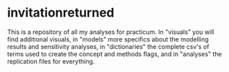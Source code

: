 # invitationreturned
This is a repository of all my analyses for practicum. In "visuals" you will find additional visuals, in "models" more specifics about the modelling results and sensitivity analyses, in "dictionaries" the complete csv's of terms used to create the concept and methods flags, and in "analyses" the replication files for everything.
